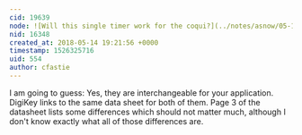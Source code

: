 ```yaml
---
cid: 19639
node: ![Will this single timer work for the coqui?](../notes/asnow/05-14-2018/will-this-single-timer-work-for-the-coqui)
nid: 16348
created_at: 2018-05-14 19:21:56 +0000
timestamp: 1526325716
uid: 554
author: cfastie
---
```


I am going to guess: Yes, they are interchangeable for your application. DigiKey links to the same data sheet for both of them. Page 3 of the datasheet lists some differences which should not matter much, although I don't know exactly what all of those differences are.
